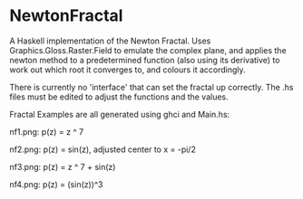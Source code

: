# NewtonFractal
A Haskell implementation of the Newton Fractal. Uses Graphics.Gloss.Raster.Field to emulate the complex plane, and applies the newton method to a predetermined function (also using its derivative) to work out which root it converges to, and colours it accordingly.

There is currently no 'interface' that can set the fractal up correctly. The .hs files must be edited to adjust the functions and the values.

Fractal Examples are all generated using ghci and Main.hs:

nf1.png: p(z) = z ^ 7

nf2.png: p(z) = sin(z), adjusted center to x = -pi/2

nf3.png: p(z) = z ^ 7 + sin(z)

nf4.png: p(z) = (sin(z))^3
